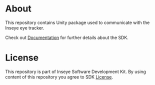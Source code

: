 # About 
This repository contains Unity package used to communicate with the Inseye eye tracker.

Check out [Documentation](./Documentation/index.md) for further details about the SDK.

# License
This repository is part of Inseye Software Development Kit.
By using content of this repository you agree to SDK [License](./UnityPackage/LICENSE).